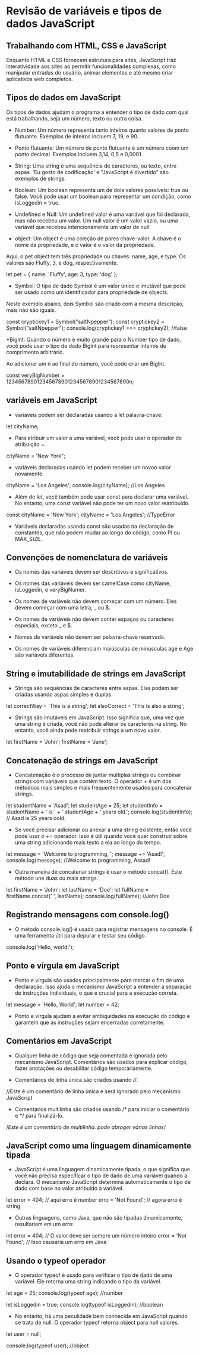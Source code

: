 # Revisão de variáveis e tipos de dados JavaScript

## Trabalhando com HTML, CSS e JavaScript

Enquanto HTML e CSS fornecem estrutura para sites, JavaScript traz interatividade aos sites ao permitir funcionalidades complexas, como manipular entradas do usuário, animar elementos e até mesmo criar aplicativos web completos.

## Tipos de dados em JavaScript

Os tipos de dados ajudam o programa a entender o tipo de dado com qual está trabalhando, seja um número, texto ou outra coisa.

* Number: Um número representa tanto inteiros quanto valores de ponto flutuante. Exemplos de inteiros incluem 7, 19, e 90.

* Ponto flutuante: Um número de ponto flutuante é um número coom um ponto decimal. Exemplos incluem 3,14, 0,5 e 0,0001.

* String: Uma string é uma sequência de caracteres, ou texto, entre aspas. 'Eu gosto de codificação' e "JavaScript é divertido" são exemplos de strings.

* Boolean: Um boolean representa um de dois valores possíveis: true ou false. Você pode usar um boolean para representar um condição, como isLoggedin = true.

* Undefined e Null: Um undefined valor é uma variável que foi declarada, mas não recebeu um valor. Um null valor é um valor vazio, ou uma variável que recebeu intencionamente um valor de null.

* object: Um object é uma coleção de pares chave-valor. A chave é o nome da propriedade, e o valor é o valor da propriedade.

Aqui, o pet object tem três propriedade ou chaves: name, age, e type. Os valores são Fluffy, 3, e dog, respectivamente.

let pet = {
    name: 'Fluffy',
    age: 3,
    type: 'dog'
};

* Symbol: O tipo de dado Symbol é um valor único e imutável que pode ser usado como um identificador para propriedade de objects.

Neste exemplo abaixo, dois Symbol são criado com a mesma descrição, mais não são iguais.

const cryptickey1 = Symbol("saltNpepper");
const cryptickey2 = Symbol("saltNpepper");
console.log(cryptickey1 === cryptickey2); //false

*BigInt: Quando o número é muito grande para o Number tipo de dado, você pode usar o tipo de dado BigInt para representar inteiros de comprimento arbitrário.

Ao adicionar um n ao final do número, você pode criar um BigInt.

const veryBigNumber = 1234567890123456789012345678901234567890n;

## variáveis em JavaScript

* variáveis podem ser declaradas usando a let palavra-chave.

let cityName;

* Para atribuir um valor a uma variável, você pode usar o operador de atribuição =.

cityName = 'New York";

* variáveis declaradas usando let podem receber um novoo valor novamente.

cityName = 'Los Angeles';
console.log(cityName); //Los Angeles

* Além de let, você também pode usar const para declarar uma variável. No entanto, uma const variável não pode ter um novo valor reatribuído.

const cityName = 'New York';
cityName = 'Los Angeles'; //TypeError

* Variáveis declaradas usando const são usadas na declaração de constantes, que não podem mudar ao longo do código, como PI ou MAX_SIZE.

## Convenções de nomenclatura de variáveis

* Os nomes das variáveis devem ser descritivos e significativos.

* Os nomes das variáveis devem ser camelCase como cityName, isLoggedin, e veryBigNumer.

* Os nomes de variáveis não devem começar com um número. Eles devem começar com uma letra, _ ou $.

* Os nomes de variáveis não devem conter espaços ou caracteres especiais, exceto _ e $.

* Nomes de variáveis não devem ser palavra-chave reservada.

* Os nomes de variáveis diferenciam maiúsculas de minúsculas age e Age são variáveis diferentes.

## String e imutabilidade de strings em JavaScript

* Strings são sequências de caracteres entre aspas. Elas podem ser criadas usando aspas simples e duplas.

let correctWay = 'This is a string';
let alsoCorrect = 'This is also a string';

* Strings são imutáveis em JavaScript. Isso significa que, uma vez que uma string é criada, você não pode alterar os caracteres na string. No entanto, você ainda pode reatribuir strings a um novo valor.

let firstName = 'John';
firstName = 'Jane';

## Concatenação de strings em JavaScript

* Concatenação é o processo de juntar múltiplas strings ou combinar strings com variáveis que contêm texto. O operador + é um dos métodoos mais simples e mais frequentemente usados para concatenar strings.

let studentName = 'Asad';
let studentAge = 25;
let studentInfo = studentName + ' is ' + ' studentAge + ' years old.';
console.log(studentInfo); // Asad is 25 years oold.

* Se você precisar adicionar ou anexar a uma string existente, então você pode usar o += operador. Isso é útil quando você quer construir sobre uma string adicionando mais texto a ela ao longo do tempo.

let message = 'Welcome to programming, ';
message += 'Asad!';
console.log(message); //Welcome to programming, Assad!

* Outra maneira de concatenar strings é usar o método concat(). Este método une duas ou mais strings.

let firstName = 'John';
let lastName = 'Doe';
let fullName = firstName.concat(' ', lastName);
console.log(fullName); //John Doe

## Registrando mensagens com console.log()

* O método console.log() é usado para registrar mensagens no console. É uma ferramenta útil para depurar e testar seu código.

console.log('Hello, world!');

## Ponto e vírgula em JavaScript

* Ponto e vírgula são usados principalmente para marcar o fim de uma declaração. Isso ajuda o mecanismo JavaScript a entender a separação de instruções individuais, o que é crucial para a execução correta.

let message = 'Hello, World';
let number = 42;

* Ponto e vírgula ajudam a evitar ambiguidades na execução do código e garantem que as instruções sejam encerradas corretamente.

## Comentários em JavaScript

* Qualquer linha de código que seja comentada é ignorada pelo mecanismo JavaScript. Comentários são usados para explicar código, fazer anotações ou desabilitar código temporariamente.

* Comentários de linha única são criados usando //.

//Este é um comentário de linha única e será ignorado pelo mecanismo JavaScript

* Comentários multilinha são criados usando /* para iniciar o comentário e */ para finalizá-lo.

/*Este é um comentário de multilinha. 
pode abrager várias linhas*/

## JavaScript como uma linguagem dinamicamente tipada

* JavaScript é uma linguagem dinamicamente tipada, o que significa que você não precisa especificar o tipo de dado de uma variável quando a declara. O mecanismo JavaScript determina automaticamente o tipo de dado com base no valor atribuído à variável.

let error = 404; // aqui erro é number
erro = 'Not Found'; // agora erro é string

* Outras linguagens, como Java, que não são tipadas dinamicamente, resultariam em um erro:

int error = 404; // O valor deve ser sempre um número inteiro
error = 'Not Found'; // Isso causaria um erro em Java

## Usando o typeof operador

* O operador typeof é usado para verificar o tipo de dado de uma variável. Ele retorna uma string indicando o tipo da variável.

let age = 25;
console.log(typeof age); //number

let isLoggedin = true;
console.log(typeof isLoggedin); //boolean

* No entanto, há uma peculidade bem conhecida em JavaScript quando se trata de null. O operador typeof retorna object para null valores.

let user = null;

console.log(typeof user); //object